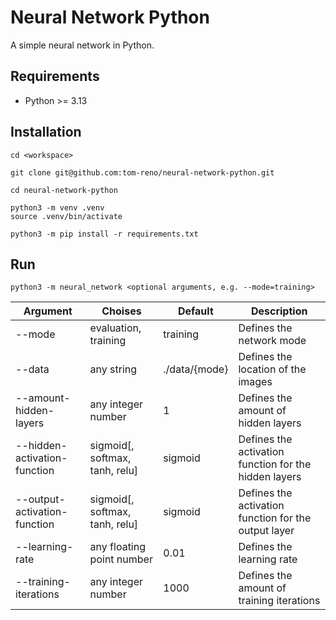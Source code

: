 # Neural Network Python

A simple neural network in Python.

## Requirements

- Python >= 3.13

## Installation

```
cd <workspace>

git clone git@github.com:tom-reno/neural-network-python.git

cd neural-network-python

python3 -m venv .venv
source .venv/bin/activate

python3 -m pip install -r requirements.txt
```

## Run

`python3 -m neural_network <optional arguments, e.g. --mode=training>`

| Argument                     | Choises                        | Default       | Description                                           |
|------------------------------|--------------------------------|---------------|-------------------------------------------------------|
| --mode                       | evaluation, training           | training      | Defines the network mode                              |
| --data                       | any string                     | ./data/{mode} | Defines the location of the images                    |
| --amount-hidden-layers       | any integer number             | 1             | Defines the amount of hidden layers                   |
| --hidden-activation-function | sigmoid[, softmax, tanh, relu] | sigmoid       | Defines the activation function for the hidden layers |
| --output-activation-function | sigmoid[, softmax, tanh, relu] | sigmoid       | Defines the activation function for the output layer  |
| --learning-rate              | any floating point number      | 0.01          | Defines the learning rate                             |
| --training-iterations        | any integer number             | 1000          | Defines the amount of training iterations             |
